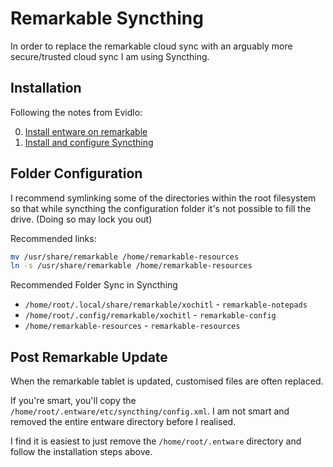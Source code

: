 # Remarkable Syncthing

In order to replace the remarkable cloud sync with an arguably more secure/trusted cloud sync I am using Syncthing.

## Installation

Following the notes from Evidlo:

0. [Install entware on remarkable](https://github.com/antonyoneill/remarkable_entware)
0. [Install and configure Syncthing](https://github.com/antonyoneill/remarkable_syncthing)

## Folder Configuration

I recommend symlinking some of the directories within the root filesystem so that while syncthing the configuration folder it's not possible to fill the drive. (Doing so may lock you out)

Recommended links:

```bash
mv /usr/share/remarkable /home/remarkable-resources
ln -s /usr/share/remarkable /home/remarkable-resources
```

Recommended Folder Sync in Syncthing

* `/home/root/.local/share/remarkable/xochitl` - `remarkable-notepads`
* `/home/root/.config/remarkable/xochitl` - `remarkable-config`
* `/home/remarkable-resources` - `remarkable-resources`

## Post Remarkable Update

When the remarkable tablet is updated, customised files are often replaced.

If you're smart, you'll copy the `/home/root/.entware/etc/syncthing/config.xml`. I am not smart and removed the entire entware directory before I realised.

I find it is easiest to just remove the `/home/root/.entware` directory and follow the installation steps above.
